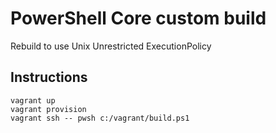 # PowerShell Core custom build

Rebuild to use Unix Unrestricted ExecutionPolicy

## Instructions

```
vagrant up
vagrant provision
vagrant ssh -- pwsh c:/vagrant/build.ps1
```
